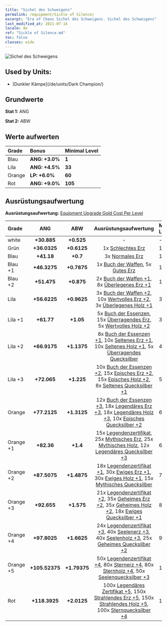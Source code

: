 ```yaml
---
title: "Sichel des Schweigens"
permalink: /equipment/Sickle of Silence/
excerpt: "Era of Chaos Sichel des Schweigens. Sichel des Schweigens"
last_modified_at: 2021-07-14
locale: de
ref: "Sickle of Silence.md"
toc: false
classes: wide
---
```


  ![Sichel des Schweigens](/images/e/e_3091.png)

## Used by Units:

* [Dunkler Kämpe](/de/units/Dark Champion/) 


## Grundwerte
 **Stat 1:** ANG

 **Stat 2:** ABW

## Werte aufwerten

  |     Grade    |   Bonus | Minimal Level | 
  |:-------------|:--------|:--------------| 
  | Blau | **ANG: +3.0%** | **1** | 
  | Lila | **ANG: +4.5%** | **33** | 
  | Orange | **LP: +6.0%** | **60** | 
  | Rot | **ANG: +9.0%** | **105** | 


## Ausrüstungsaufwertung
 **Ausrüstungsaufwertung:** [Equipment Upgrade Gold Cost Per Level](/equipment/EquipmentUpgradeCostPerLevel/) 

  |          Grade      | ANG | ABW | Ausrüstungsaufwertung | Minimal Level |
  |:--------------------|:---------:|:---------:|:----------------:|:--------------|
  | white | **+30.885** | **+0.525** | - | - |
  | Grün | **+36.0325** | **+0.6125** | 1x [Schlechtes Erz](/ItemsDE/mat_1/) | 1 |
  | Blau | **+41.18** | **+0.7** | 3x [Normales Erz](/ItemsDE/mat_6/) | 1 |
  | Blau +1 | **+46.3275** | **+0.7875** | 1x [Buch der Waffen](/ItemsDE/mat_18/), 5x [Gutes Erz](/ItemsDE/mat_12/) | 1 |
  | Blau +2 | **+51.475** | **+0.875** | 2x [Buch der Waffen +1](/ItemsDE/mat_25/), 8x [Überlegenes Erz +1](/ItemsDE/mat_19/) | 1 |
  | Lila | **+56.6225** | **+0.9625** | 3x [Buch der Waffen +2](/ItemsDE/mat_32/), 10x [Wertvolles Erz +2](/ItemsDE/mat_26/), 3x [Überlegenes Holz +1](/ItemsDE/mat_20/) | 33 |
  | Lila +1 | **+61.77** | **+1.05** | 5x [Buch der Essenzen](/ItemsDE/mat_39/), 15x [Überragendes Erz](/ItemsDE/mat_33/), 5x [Wertvolles Holz +2](/ItemsDE/mat_27/) | 38 |
  | Lila +2 | **+66.9175** | **+1.1375** | 8x [Buch der Essenzen +1](/ItemsDE/mat_46/), 10x [Seltenes Erz +1](/ItemsDE/mat_40/), 10x [Seltenes Holz +1](/ItemsDE/mat_41/), 5x [Überragendes Quecksilber](/ItemsDE/mat_35/) | 44 |
  | Lila +3 | **+72.065** | **+1.225** | 10x [Buch der Essenzen +2](/ItemsDE/mat_53/), 15x [Episches Erz +2](/ItemsDE/mat_47/), 15x [Episches Holz +2](/ItemsDE/mat_48/), 8x [Seltenes Quecksilber +1](/ItemsDE/mat_42/) | 52 |
  | Orange | **+77.2125** | **+1.3125** | 12x [Buch der Essenzen +3](/ItemsDE/mat_60/), 18x [Legendäres Erz +3](/ItemsDE/mat_54/), 18x [Legendäres Holz +3](/ItemsDE/mat_55/), 10x [Episches Quecksilber +2](/ItemsDE/mat_49/) | 60 |
  | Orange +1 | **+82.36** | **+1.4** | 15x [Legendenzertifikat](/ItemsDE/mat_67/), 25x [Mythisches Erz](/ItemsDE/mat_61/), 25x [Mythisches Holz](/ItemsDE/mat_62/), 12x [Legendäres Quecksilber +3](/ItemsDE/mat_56/) | 69 |
  | Orange +2 | **+87.5075** | **+1.4875** | 18x [Legendenzertifikat +1](/ItemsDE/mat_74/), 30x [Ewiges Erz +1](/ItemsDE/mat_68/), 30x [Ewiges Holz +1](/ItemsDE/mat_69/), 15x [Mythisches Quecksilber](/ItemsDE/mat_63/) | 75 |
  | Orange +3 | **+92.655** | **+1.575** | 21x [Legendenzertifikat +2](/ItemsDE/mat_81/), 35x [Geheimes Erz +2](/ItemsDE/mat_75/), 35x [Geheimes Holz +2](/ItemsDE/mat_76/), 18x [Ewiges Quecksilber +1](/ItemsDE/mat_70/) | 84 |
  | Orange +4 | **+97.8025** | **+1.6625** | 24x [Legendenzertifikat +3](/ItemsDE/mat_88/), 40x [Seelenerz +3](/ItemsDE/mat_82/), 40x [Seelenholz +3](/ItemsDE/mat_83/), 25x [Geheimes Quecksilber +2](/ItemsDE/mat_77/) | 92 |
  | Orange +5 | **+105.52375** | **+1.79375** | 50x [Legendenzertifikat +4](/ItemsDE/mat_95/), 80x [Sternerz +4](/ItemsDE/mat_89/), 80x [Sternholz +4](/ItemsDE/mat_90/), 50x [Seelenquecksilber +3](/ItemsDE/mat_84/) | 100 |
  | Rot | **+118.3925** | **+2.0125** | 100x [Legendäres Zertifikat +5](/ItemsDE/mat_102/), 150x [Strahlendes Erz +5](/ItemsDE/mat_96/), 150x [Strahlendes Holz +5](/ItemsDE/mat_97/), 100x [Sternquecksilber +4](/ItemsDE/mat_91/) | 105 |

